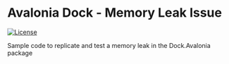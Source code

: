 # Avalonia Dock - Memory Leak Issue

[![License](https://img.shields.io/badge/License-MIT-blue.svg)](https://github.com/ArchLeaders/DockAvalonia-MemoryLeakIssue/blob/master/License.md)

Sample code to replicate and test a memory leak in the Dock.Avalonia package